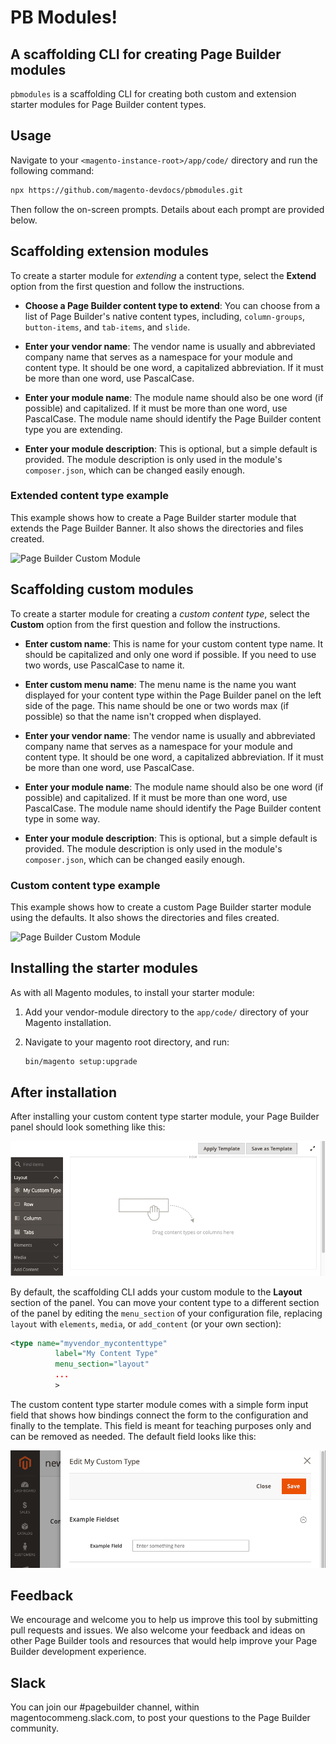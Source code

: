 # PB Modules! 
## A scaffolding CLI for creating Page Builder modules

`pbmodules` is a scaffolding CLI for creating both custom and extension starter modules for Page Builder content types.

## Usage

Navigate to your `<magento-instance-root>/app/code/` directory and run the following command:

```bash
npx https://github.com/magento-devdocs/pbmodules.git
```

Then follow the on-screen prompts. Details about each prompt are provided below.

## Scaffolding extension modules

To create a starter module for _extending_ a content type, select the **Extend** option from the first question and follow the instructions.

- **Choose a Page Builder content type to extend**: You can choose from a list of Page Builder's native content types, including, `column-groups`, `button-items`, and `tab-items`, and `slide`.

- **Enter your vendor name**: The vendor name is usually and abbreviated company name that serves as a namespace for your module and content type. It should be one word, a capitalized abbreviation. If it must be more than one word, use PascalCase.

- **Enter your module name**: The module name should also be one word (if possible) and capitalized. If it must be more than one word, use PascalCase. The module name should identify the Page Builder content type you are extending.

- **Enter your module description**: This is optional, but a simple default is provided. The module description is only used in the module's `composer.json`, which can be changed easily enough.

### Extended content type example
This example shows how to create a Page Builder starter module that extends the Page Builder Banner. It also shows the directories and files created.

![Page Builder Custom Module](pb-extension.gif "Creating an extension module")

## Scaffolding custom modules

To create a starter module for creating a _custom content type_, select the **Custom** option from the first question and follow the instructions.

- **Enter custom name**: This is name for your custom content type name. It should be capitalized and only one word if possible. If you need to use two words, use PascalCase to name it.

- **Enter custom menu name**: The menu name is the name you want displayed for your content type within the Page Builder panel on the left side of the page. This name should be one or two words max (if possible) so that the name isn't cropped when displayed.

- **Enter your vendor name**: The vendor name is usually and abbreviated company name that serves as a namespace for your module and content type. It should be one word, a capitalized abbreviation. If it must be more than one word, use PascalCase.

- **Enter your module name**: The module name should also be one word (if possible) and capitalized. If it must be more than one word, use PascalCase. The module name should identify the Page Builder content type in some way.

- **Enter your module description**: This is optional, but a simple default is provided. The module description is only used in the module's `composer.json`, which can be changed easily enough.

### Custom content type example

This example shows how to create a custom Page Builder starter module using the defaults. It also shows the directories and files created.

![Page Builder Custom Module](pb-custom.gif "Creating a custom module")

## Installing the starter modules

As with all Magento modules, to install your starter module:

1. Add your vendor-module directory to the `app/code/` directory of your Magento installation.
2. Navigate to your magento root directory, and run:

   ```bash
   bin/magento setup:upgrade
   ```

## After installation

After installing your custom content type starter module, your Page Builder panel should look something like this:

![Custom module panel](custom-module-panel.png "Custom module in panel")

By default, the scaffolding CLI adds your custom module to the **Layout** section of the panel. You can move your content type to a different section of the panel by editing the `menu_section` of your configuration file, replacing `layout` with `elements`, `media`, or `add_content` (or your own section):

```xml
<type name="myvendor_mycontenttype"
          label="My Content Type"
          menu_section="layout"
          ...
          >
```

The custom content type starter module comes with a simple form input field that shows how bindings connect the form to the configuration and finally to the template. This field is meant for teaching purposes only and can be removed as needed. The default field looks like this:

![Custom module form](custom-module-form.png "Custom module form")

## Feedback
We encourage and welcome you to help us improve this tool by submitting pull requests and issues.  We also welcome your feedback and ideas on other Page Builder tools and resources that would help improve your Page Builder development experience.

## Slack
You can join our #pagebuilder channel, within magentocommeng.slack.com, to post your questions to the Page Builder community.
